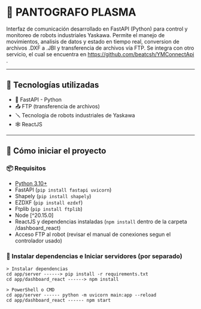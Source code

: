 # 🤖 PANTOGRAFO PLASMA

Interfaz de comunicación desarrollado en FastAPI (Python) para control y monitoreo de robots industriales Yaskawa. Permite el manejo de movimientos, analisis de datos y estado en tiempo real, conversion de archivos .DXF a .JBI y transferencia de archivos vía FTP. Se integra con otro servicio, el cual se encuentra en https://github.com/beatcsh/YMConnectApi .

---

## 🧩 Tecnologías utilizadas

- 🐍 FastAPI - Python
- 📤 FTP (transferencia de archivos)
- 🪛 Tecnologia de robots industriales de Yaskawa
- 🕸️ ReactJS

---

## 🚀 Cómo iniciar el proyecto

### 📦 Requisitos

- [Python 3.10+](https://www.python.org/)
- FastAPI (`pip install fastapi uvicorn`)
- Shapely (`pip install shapely`)
- EZDXF (`pip install ezdxf`)
- Ftplib (`pip install ftplib`)
- Node [^20.15.0]
- ReactJS y dependencias instaladas (`npm install` dentro de la carpeta /dashboard_react)
- Acceso FTP al robot (revisar el manual de conexiones segun el controlador usado)

### 🏃 Instalar dependencias e Iniciar servidores (por separado)

```Desde Powershell o CMD
> Instalar dependencias
cd app/server ------> pip install -r requirements.txt
cd app/dashboard_react ------> npm install

> PowerShell o CMD
cd app/server ------ python -m uvicorn main:app --reload
cd app/dashboard_react ------ npm start
